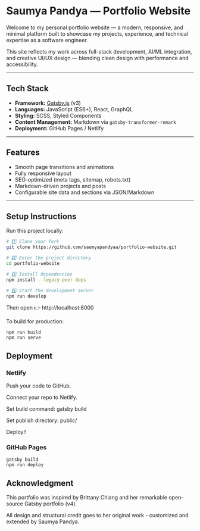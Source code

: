 # Saumya Pandya — Portfolio Website

Welcome to my personal portfolio website — a modern, responsive, and minimal platform built to showcase my projects, experience, and technical expertise as a software engineer.

This site reflects my work across full-stack development, AI/ML integration, and creative UI/UX design — blending clean design with performance and accessibility.

---

## Tech Stack

- **Framework:** [Gatsby.js](https://www.gatsbyjs.com/) (v3)
- **Languages:** JavaScript (ES6+), React, GraphQL
- **Styling:** SCSS, Styled Components
- **Content Management:** Markdown via `gatsby-transformer-remark`
- **Deployment:** GitHub Pages / Netlify

---

## Features

- Smooth page transitions and animations
- Fully responsive layout
- SEO-optimized (meta tags, sitemap, robots.txt)
- Markdown-driven projects and posts
- Configurable site data and sections via JSON/Markdown

---

## Setup Instructions

Run this project locally:

```bash
# 1️⃣ Clone your fork
git clone https://github.com/saumyapandyaa/portfolio-website.git

# 2️⃣ Enter the project directory
cd portfolio-website

# 3️⃣ Install dependencies
npm install --legacy-peer-deps

# 4️⃣ Start the development server
npm run develop
```

Then open 👉 http://localhost:8000

To build for production:

```
npm run build
npm run serve
```

## Deployment

### Netlify

Push your code to GitHub.

Connect your repo to Netlify.

Set build command: gatsby build

Set publish directory: public/

Deploy!!

### GitHub Pages

```
gatsby build
npm run deploy
```

## Acknowledgment

This portfolio was inspired by Brittany Chiang and her remarkable open-source Gatsby portfolio (v4).

All design and structural credit goes to her original work - customized and extended by Saumya Pandya.
